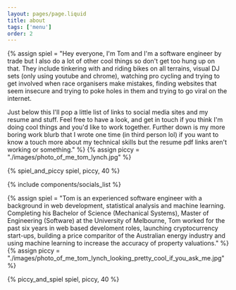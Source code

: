 ```yaml
---
layout: pages/page.liquid
title: about
tags: ['menu']
order: 2
---
```


{% assign spiel = "Hey everyone, I'm Tom and I'm a software engineer by trade but I also do a lot of other cool things so don't get too hung up on that. They include tinkering with and riding bikes on all terrains, visual DJ sets (only using youtube and chrome), watching pro cycling and trying to get involved when race organisers make mistakes, finding websites that seem insecure and trying to poke holes in them and trying to go viral on the internet. 

Just below this I'll pop a little list of links to social media sites and my resume and stuff. Feel free to have a look, and get in touch if you think I'm doing cool things and you'd like to work together. Further down is my more boring work blurb that I wrote one time (in third person lol) if you want to know a touch more about my technical skills but the resume pdf links aren't working or something." %}
{% assign piccy = "./images/photo_of_me_tom_lynch.jpg" %}

{% spiel_and_piccy spiel, piccy, 40 %}

{% include components/socials_list %}

{% assign spiel = "Tom is an experienced software engineer with a background in web development, statistical analysis and machine learning. Completing his Bachelor of Science (Mechanical Systems), Master of Engineering (Software) at the University of Melbourne, Tom worked for the past six years in web based develoment roles, launching cryptocurrency start-ups, building a price comparitor of the Australian energy industry and using machine learning to increase the accuracy of property valuations." %}
{% assign piccy = "./images/photo_of_me_tom_lynch_looking_pretty_cool_if_you_ask_me.jpg" %}

{% piccy_and_spiel spiel, piccy, 40 %}